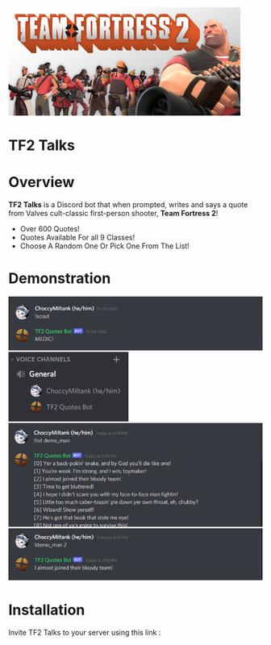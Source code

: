 ![](images/tf2.jpg)
# TF2 Talks

# Overview
__TF2 Talks__ is a Discord bot that when prompted, writes and says a quote from Valves cult-classic first-person shooter, __Team Fortress 2__!

* Over 600 Quotes!
* Quotes Available For all 9 Classes!
* Choose A Random One Or Pick One From The List!

# Demonstration
![](images/tutorial4.PNG)
![](images/tutorial2.PNG)
![](images/tutorial3.PNG)
![](images/tutorial5.PNG)


# Installation
Invite TF2 Talks to your server using this link :
